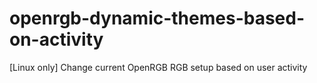# openrgb-dynamic-themes-based-on-activity
[Linux only] Change current OpenRGB RGB setup based on user activity
